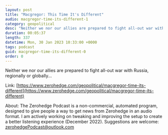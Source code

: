```yaml
---
layout: post
title: "Macgregor: This Time It's Different"
audio: macgregor-time-its-different-1
category: geopolitical
desc: "Neither we nor our allies are prepared to fight all-out war with Russia, regionally or globally..."
duration: 00:05:37
length: 337
datetime: Mon, 30 Jan 2023 10:33:00 +0000
tags: podcast
guid: macgregor-time-its-different-0
order: 0
---
```

Neither we nor our allies are prepared to fight all-out war with Russia, regionally or globally...

Link: [https://www.zerohedge.com/geopolitical/macgregor-time-its-different](https://www.zerohedge.com/geopolitical/macgregor-time-its-different)

About: The Zerohedge Podcast is a non-commercial, automated program, designed to give people a way to get news from Zerohedge in an audio format.  I am actively working on tweaking and improving the setup to create a better listening experience (December 2022).  Suggestions are welcome: [zerohedgePodcast@outlook.com](mailto:zerohedgePodcast@outlook.com)